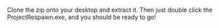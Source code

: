 Clone the zip onto your desktop and extract it.
Then just double click the ProjectRespawn.exe, and you should be ready to go!